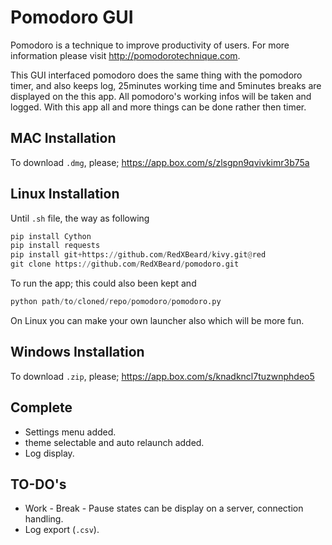 Pomodoro GUI
============
Pomodoro is a technique to improve productivity of users. For more information please visit http://pomodorotechnique.com.

This GUI interfaced pomodoro does the same thing with the pomodoro timer, and also keeps log, 25minutes working time and 5minutes breaks are displayed on the this app. All pomodoro's working infos will be taken and logged. With this app all and more things can be done rather then timer.

MAC Installation
----------------
To download <code>.dmg</code>, please; https://app.box.com/s/zlsgpn9qvivkimr3b75a 

Linux Installation
------------------
Until <code>.sh</code> file, the way as following
```python
pip install Cython
pip install requests
pip install git+https://github.com/RedXBeard/kivy.git@red
git clone https://github.com/RedXBeard/pomodoro.git
```
To run the app; this could also been kept and 
```python
python path/to/cloned/repo/pomodoro/pomodoro.py
```
On Linux you can make your own launcher also which will be more fun.

Windows Installation
--------------------
To download <code>.zip</code>, please; https://app.box.com/s/knadkncl7tuzwnphdeo5 

Complete
--------
- Settings menu added.
- theme selectable and auto relaunch added.
- Log display.

TO-DO's
-------
- Work - Break - Pause states can be display on a server, connection handling.
- Log export (<code>.csv</code>).
